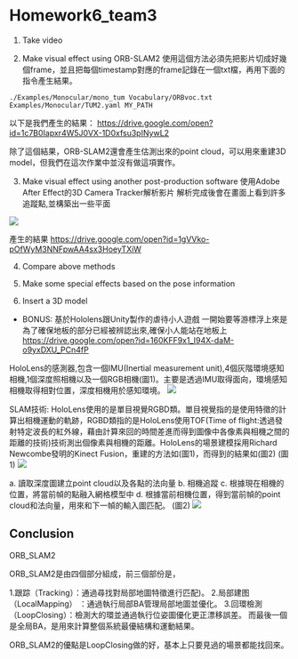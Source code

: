 # Homework6_team3

1. Take video


2. Make visual effect using ORB-SLAM2
使用這個方法必須先把影片切成好幾個frame，並且把每個timestamp對應的frame記錄在一個txt檔，再用下面的指令產生結果。
```
./Examples/Monocular/mono_tum Vocabulary/ORBvoc.txt Examples/Monocular/TUM2.yaml MY_PATH
```
以下是我們產生的結果：
https://drive.google.com/open?id=1c7B0Iapxr4W5J0VX-1D0xfsu3pINywL2

除了這個結果，ORB-SLAM2還會產生估測出來的point cloud，可以用來重建3D model，但我們在這次作業中並沒有做這項實作。

3. Make visual effect using another post-production software
使用Adobe After Effect的3D Camera Tracker解析影片
解析完成後會在畫面上看到許多追蹤點,並構築出一些平面


![](https://i.imgur.com/HjkGyzW.png)

產生的結果
https://drive.google.com/open?id=1gVVko-pOfWyM3NNFpwAA4sx3HoeyTXiW


4. Compare above methods


5. Make some special effects based on the pose information


6. Insert a 3D model




* BONUS:
基於Hololens跟Unity製作的虐待小人遊戲
一開始要等游標浮上來是為了確保地板的部分已經被辨認出來,確保小人能站在地板上
https://drive.google.com/open?id=160KFF9x1_I94X-daM-o9yxDXU_PCn4fP

HoloLens的感測器,包含一個IMU(Inertial measurement unit),4個灰階環境感知相機,1個深度照相機以及一個RGB相機(圖1)。主要是透過IMU取得面向，環境感知相機取得相對位置，深度相機用於感知環境。
![](https://i.imgur.com/b5ORA2k.png)

SLAM技術:
HoloLens使用的是單目視覺RGBD類。單目視覺指的是使用特徵的計算出相機運動的軌跡，RGBD類指的是HoloLens使用TOF(Time of flight:透過發射特定波長的紅外線，藉由計算來回的時間差進而得到圖像中各像素與相機之間的距離的技術)技術測出個像素與相機的距離。HoloLens的場景建模採用Richard Newcombe發明的Kinect Fusion，重建的方法如(圖1)，而得到的結果如(圖2)
(圖1)
![](https://i.imgur.com/RZH3klT.png)

a.	讀取深度圖建立point cloud以及各點的法向量
b.	相機追蹤
c.	根據現在相機的位置，將當前幀的點融入網格模型中
d.	根據當前相機位置，得到當前幀的point cloud和法向量，用來和下一幀的輸入圖匹配。
(圖2)
![](https://i.imgur.com/7bsafqX.png)

## Conclusion

ORB_SLAM2

ORB_SLAM2是由四個部分組成，前三個部份是，

1.跟踪（Tracking）：通過尋找對局部地圖特徵進行匹配)。
2.局部建图（LocalMapping） ：通過執行局部BA管理局部地圖並優化。
3.回環檢測（LoopClosing）：檢測大的環並通過執行位姿圖優化更正漂移誤差。
而最後一個是全局BA，是用來計算整個系統最優結構和運動結果。

ORB_SLAM2的優點是LoopClosing做的好，基本上只要見過的場景都能找回來。

